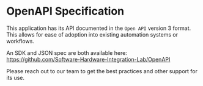 # OpenAPI Specification

This application has its API documented in the `Open API` version 3 format.
This allows for ease of adoption into existing automation systems or workflows.

An SDK and JSON spec are both available here:
<https://github.com/Software-Hardware-Integration-Lab/OpenAPI>

Please reach out to our team to get the best practices and other support for its use.
